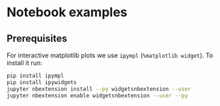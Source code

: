 # Notebook examples
## Prerequisites
For interactive matplotlib plots we use `ipympl` (`%matplotlib widget`). To install it run:
```bash
pip install ipympl
pip install ipywidgets
jupyter nbextension install --py widgetsnbextension --user
jupyter nbextension enable widgetsnbextension --user --py
```
